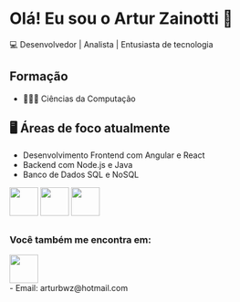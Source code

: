 # Olá! Eu sou o Artur Zainotti 👋  
💻 Desenvolvedor | Analista | Entusiasta de tecnologia 

## Formação
- 👨🏻‍💻 Ciências da Computação

## 🖥 Áreas de foco atualmente  
- Desenvolvimento Frontend com Angular e React
- Backend com Node.js e Java 
- Banco de Dados SQL e NoSQL 

<div display="inline">
<img width="50" height="50" src="https://cdn.jsdelivr.net/gh/devicons/devicon/icons/nodejs/nodejs-original.svg" />
<img width="50" height="50" src="https://cdn.jsdelivr.net/gh/devicons/devicon/icons/mysql/mysql-original-wordmark.svg" />
<img width="50  height="50  src= "https://cdn.jsdelivr.net/gh/devicons/devicon@latest/icons/angular/angular-original.svg" />
</div>

##

### Você também me encontra em:
<div display="inline">
  <a href="https://www.linkedin.com/in/arturbwz/">
    <img width="50" height="50" src="https://cdn.jsdelivr.net/gh/devicons/devicon/icons/linkedin/linkedin-original-wordmark.svg" />
  </a>
</div>
- Email: arturbwz@hotmail.com

  
          
  
